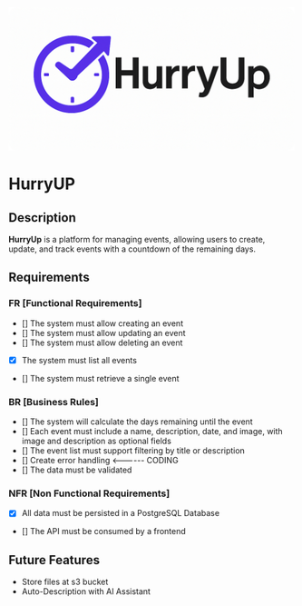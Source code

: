 ![HurryUp Logo](./src/main/resources/static/hurryup-logo-2x1.png)

# HurryUP

## Description
**HurryUp** is a platform for managing events, allowing users to create, update, and track events with a countdown of the remaining days.

## Requirements

### FR [Functional Requirements]
- [] The system must allow creating an event
- [] The system must allow updating an event
- [] The system must allow deleting an event
- [x] The system must list all events
- [] The system must retrieve a single event

### BR [Business Rules]
- [] The system will calculate the days remaining until the event
- [] Each event must include a name, description, date, and image, with image and description as optional fields
- [] The event list must support filtering by title or description
- [] Create error handling <------ CODING
- [] The data must be validated

### NFR [Non Functional Requirements]
- [x] All data must be persisted in a PostgreSQL Database
- [] The API must be consumed by a frontend

## Future Features
- Store files at s3 bucket
- Auto-Description with AI Assistant 